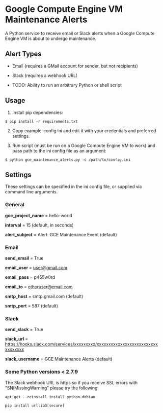 # Google Compute Engine VM Maintenance Alerts


A Python service to receive email or Slack alerts when a Google Compute Engine VM is about to undergo maintenance.


## Alert Types

- Email (requires a GMail account for sender, but not recipients)

- Slack (requires a webhook URL)

- TODO: Ability to run an arbitrary Python or shell script


## Usage

1. Install pip dependencies:

```
$ pip install -r requirements.txt
```

2. Copy example-config.ini and edit it with your credentials and preferred settings.

3. Run script (must be run on a Google Compute Engine VM to work) and pass path to the ini config file as an argument:

```
$ python gce_maintenance_alerts.py -c /path/to/config.ini
```


## Settings

These settings can be specified in the ini config file, or supplied via command line arguments.


### General

__gce\_project\_name__ = hello-world

__interval__ = 15 (default, in seconds)

__alert_subject__ = Alert: GCE Maintenance Event (default)


### Email

__send_email__ = True

__email_user__ = user@gmail.com

__email_pass__ = p455w0rd

__email_to__ = otheruser@email.com

__smtp_host__ = smtp.gmail.com (default)

__smtp_port__ = 587 (default)


### Slack

__send_slack__ = True

__slack_url__ = https://hooks.slack.com/services/xxxxxxxxx/xxxxxxxxxxxxxxxxxxxxxxxxxxxxxxxxxx

__slack_username__ = GCE Maintenance Alerts (default)


### Some Python versions < 2.7.9

The Slack webhook URL is https so if you receive SSL errors with "SNIMissingWarning" please try the following:

```
apt-get --reinstall install python-debian
```

```
pip install urllib3[secure]
```